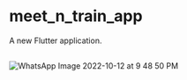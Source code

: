 # meet_n_train_app

A new Flutter application.

##
![WhatsApp Image 2022-10-12 at 9 48 50 PM](https://user-images.githubusercontent.com/72301777/195434592-9c699bb8-37f5-479d-af99-5066d602c478.jpeg)
